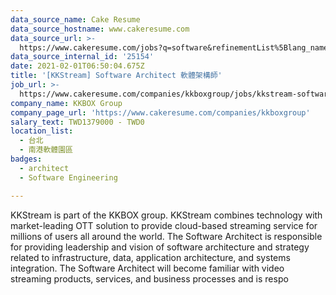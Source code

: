 ```yaml
---
data_source_name: Cake Resume
data_source_hostname: www.cakeresume.com
data_source_url: >-
  https://www.cakeresume.com/jobs?q=software&refinementList%5Blang_name%5D%5B0%5D=English&refinementList%5Bsalary_type%5D=per_year&range%5Bsalary_range%5D%5Bmin%5D=1000000&page=2
data_source_internal_id: '25154'
date: 2021-02-01T06:50:04.675Z
title: '[KKStream] Software Architect 軟體架構師'
job_url: >-
  https://www.cakeresume.com/companies/kkboxgroup/jobs/kkstream-software-architect-software-architect
company_name: KKBOX Group
company_page_url: 'https://www.cakeresume.com/companies/kkboxgroup'
salary_text: TWD1379000 - TWD0
location_list:
  - 台北
  - 南港軟體園區
badges:
  - architect
  - Software Engineering

---
```


KKStream is part of the KKBOX group. KKStream combines technology with market-leading OTT solution to provide cloud-based streaming service for millions of users all around the world. The Software Architect is responsible for providing leadership and vision of software architecture and strategy related to infrastructure, data, application architecture, and systems integration. The Software Architect will become familiar with video streaming products, services, and business processes and is respo